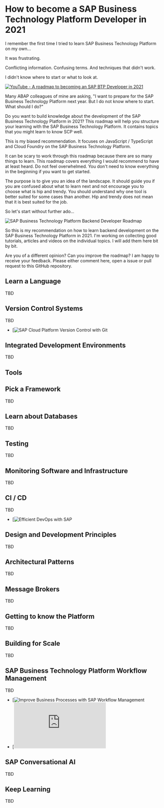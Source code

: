 # How to become a SAP Business Technology Platform Developer in 2021
I remember the first time I tried to learn SAP Business Technology Platform on my own...

It was frustrating.

Conflicting information. Confusing terms. And techniques that didn't work.

I didn't know where to start or what to look at.

[![YouTube - A roadmap to becoming an SAP BTP Developer in 2021](https://img.youtube.com/vi/yNRV7aeu2TE/maxresdefault.jpg)](https://www.youtube.com/watch?v=yNRV7aeu2TE)

Many ABAP colleagues of mine are asking, "I want to prepare for the SAP Business Technology Platform next year. But I do not know where to start. What should I do?"

Do you want to build knowledge about the development of the SAP Business Technology Platform in 2021? This roadmap will help you structure your learning with the SAP Business Technology Platform. It contains topics that you might learn to know SCP well.

This is my biased recommendation. It focuses on JavaScript / TypeScript and Cloud Foundry on the SAP Business Technology Platform.

It can be scary to work through this roadmap because there are so many things to learn. This roadmap covers everything I would recommend to have at least heard. Do not feel overwhelmed. You don't need to know everything in the beginning if you want to get started.

The purpose is to give you an idea of the landscape. It should guide you if you are confused about what to learn next and not encourage you to choose what is hip and trendy. You should understand why one tool is better suited for some cases than another. Hip and trendy does not mean that it is best suited for the job.

So let's start without further ado...

![SAP Business Technology Platform Backend Developer Roadmap](SAPBusinessTechnologyPlatformDeveloperRoadmap2021.png)

So this is my recommendation on how to learn backend development on the SAP Business Technology Platform in 2021. I'm working on collecting good tutorials, articles and videos on the individual topics. I will add them here bit by bit.

Are you of a different opinion? Can you improve the roadmap? I am happy to receive your feedback. Please either comment here, open a issue or pull request to this GitHub repository.

## Learn a Language

TBD

## Version Control Systems

TBD
- [![SAP Cloud Platform Version Control with Git](https://open.sap.com/courses/git1/)

## Integrated Development Environments

TBD

## Tools

## Pick a Framework

TBD

## Learn about Databases

TBD

## Testing

TBD

## Monitoring Software and Infrastructure

TBD

## CI / CD

TBD
- [![Efficient DevOps with SAP](https://open.sap.com/courses/devops1)

## Design and Development Principles

TBD

## Architectural Patterns

TBD

## Message Brokers

TBD

## Getting to know the Platform

TBD

## Building for Scale

TBD

## SAP Business Technology Platform Workflow Management

TBD
- [![Improve Business Processes with SAP Workflow Management](https://open.sap.com/courses/btp2/)
- [![SAP Developer Tutorials - Mission : Automate and Extend Employee Onboarding](https://developers.sap.com/mission.cp-starter-ibpm-employeeonboarding.html)


## SAP Conversational AI

TBD

## Keep Learning

TBD
